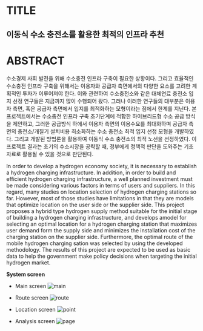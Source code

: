 # **TITLE** 

## 이동식 수소 충전소를 활용한 최적의 인프라 추천 

# **ABSTRACT**

수소경제 사회 발전을 위해 수소충전 인프라 구축이 필요한 상황이다. 그리고 효율적인 수소충전 인프라 구축을 위해서는 이용자와 공급자 측면에서의 다양한 요소를 고려한 계획적인 투자가 이루어져야 한다. 이와 관련하여 수소충전소와 같은 대체연료 충전소 입지 선정 연구들은 지금까지 많이 수행되어 왔다. 그러나 이러한 연구들의 대부분은 이용자 측면, 혹은 공급자 측면에서 입지를 최적화하는 모형이라는 점에서 한계를 지닌다. 본 프로젝트에서는 수소충전 인프라 구축 초기단계에 적합한 하이브리드형 수소 공급 방식을 제안하고, 그러한 공급방식 하에서 이용자 측면의 이용수요를 최대화하며 공급자 측면의 충전소/개질기 설치비용 최소화하는 수소 충전소 최적 입지 선정 모형을 개발하였다. 그리고 개발된 방법론을 활용하여 이동식 수소 충전소의 최적 노선을 선정하였다. 이 프로젝트 결과는 초기의 수소시장을 공략할 때, 정부에게 정책적 판단을 도와주는 기초자료로 활용될 수 있을 것으로 판단된다.

In order to develop a hydrogen economy society, it is necessary to establish a hydrogen charging infrastructure. In addition, in order to build and efficient hydrogen charging infrastructure, a well planned investment must be made considering various factors in terms of users and suppliers. In this regard, many studies on location selection of hydrogen charging stations so far. However, most of those studies have limitations in that they are models that optimize location on  the user side or the supplier side. This project proposes a hybrid type hydrogen supply method suitable for the initial stage of building a hydrogen charging infrastructure, and develops amodel for selecting an optimal location for a hydrogen charging station that maximizes user demand form the supply side and minimizes the installation cost of the charging station on the supplier side. Furthermore, the optimal route of the mobile hydrogen charging sation was selected by using the developed methodology. The results of this project are expected to be used as basic data to help the government make policy decisions when targeting the initial hydrogen market. 

**System screen**

- Main screen
![main](https://user-images.githubusercontent.com/44230492/80711836-fa744580-8b2b-11ea-97eb-8aeb7f9ee529.jpg)

- Route screen
![route](https://user-images.githubusercontent.com/44230492/80711940-2263a900-8b2c-11ea-864c-dbe3fddf0505.jpg)

- Location screen
![point](https://user-images.githubusercontent.com/44230492/80711946-242d6c80-8b2c-11ea-8382-b4d2ef89f9f4.jpg)

- Analysis screen
![page](https://user-images.githubusercontent.com/44230492/80711949-25f73000-8b2c-11ea-9730-758a5cc6679b.jpg)
